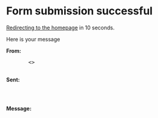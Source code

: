 # Form submission successful
<div class="has-aside-left" class="scroll-x">
  <aside class="flex all-cntr">
    <p class=""><a href="/">Redirecting to the homepage</a> in <span id="countdown">10</span> seconds.</p>
  </aside>
  <div>
    <p class="font-xxl">Here is your message</p>
      <p class="font-med"><strong>From:</strong></p>
    <pre>
      <code class="font-sml" id="name"></code> <<code class="font-sml" id="email"></code>>
    </pre>
      <p class="font-med"><strong>Sent:</strong></p>
    <pre>
      <code class="font-sml" id="date"></code>
    </pre>
      <p class="font-med"><strong>Message:</strong></p>
    <pre>
      <code class="font-sml" id="message"></code>
    </pre>
  </div>
</div>

<script src="/contact-form.js"></script>
